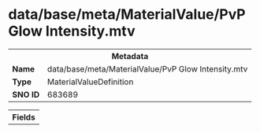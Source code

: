 <h1>data/base/meta/MaterialValue/PvP Glow Intensity.mtv</h1><table><tr><th colspan="100%">Metadata</th></tr><tr><td><b>Name</b></td><td>data/base/meta/MaterialValue/PvP Glow Intensity.mtv</td></tr><tr><td><b>Type</b></td><td>MaterialValueDefinition</td></tr><tr><td><b>SNO ID</b></td><td>683689</td></tr></table>

<table><tr><th colspan="100%">Fields</th></tr></table>

